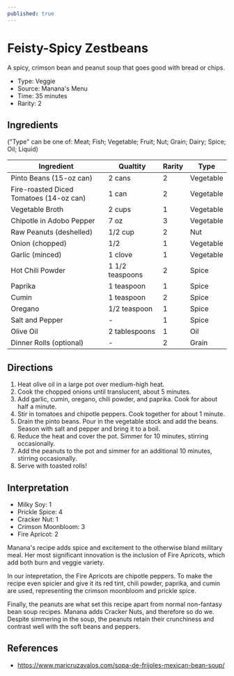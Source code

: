 ```yaml
---
published: true
---
```


# Feisty-Spicy Zestbeans

A spicy, crimson bean and peanut soup that goes good with bread or chips.

* Type: Veggie
* Source: Manana's Menu
* Time: 35 minutes
* Rarity: 2

## Ingredients

("Type" can be one of: Meat; Fish; Vegetable; Fruit; Nut; Grain; Dairy; Spice; Oil; Liquid)

| Ingredient           | Qualtity       | Rarity | Type      |
| -------------------- | -------------- | ------ | --------- |
| Pinto Beans (15-oz can) | 2 cans      | 2      | Vegetable |
| Fire-roasted Diced Tomatoes (14-oz can) | 1 can | 2 | Vegetable |
| Vegetable Broth      | 2 cups         | 1      | Vegetable |
| Chipotle in Adobo Pepper | 7 oz       | 3      | Vegetable |
| Raw Peanuts (deshelled) | 1/2 cup       | 2      | Nut       |
| Onion (chopped)      | 1/2              | 1      | Vegetable |
| Garlic (minced)      | 1 clove        | 1      | Vegetable |
| Hot Chili Powder     | 1 1/2 teaspoons | 2      | Spice     |
| Paprika              | 1 teaspoon     | 1      | Spice     |
| Cumin                | 1 teaspoon     | 2      | Spice     |
| Oregano              | 1/2 teaspoon   | 1      | Spice     |
| Salt and Pepper      | -              | 1      | Spice     |
| Olive Oil            | 2 tablespoons  | 1      | Oil       |
| Dinner Rolls (optional) | -           | 2      | Grain     |

## Directions

1. Heat olive oil in a large pot over medium-high heat.
2. Cook the chopped onions until translucent, about 5 minutes.
3. Add garlic, cumin, oregano, chili powder, and paprika. Cook for about half a minute.
4. Stir in tomatoes and chipotle peppers. Cook together for about 1 minute.
5. Drain the pinto beans. Pour in the vegetable stock and add the beans. Season with salt and pepper and bring it to a boil.
6. Reduce the heat and cover the pot. Simmer for 10 minutes, stirring occasionally.
7. Add the peanuts to the pot and simmer for an additional 10 minutes, stirring occasionally.
8. Serve with toasted rolls!

## Interpretation

* Milky Soy: 1
* Prickle Spice: 4
* Cracker Nut: 1
* Crimson Moonbloom: 3
* Fire Apricot: 2

Manana's recipe adds spice and excitement to the otherwise bland military meal. Her most significant innovation is the inclusion of Fire Apricots, which add both burn and veggie variety.

In our intepretation, the Fire Apricots are chipotle peppers. To make the recipe even spicier and give it its red tint, chili powder, paprika, and cumin are used, representing the crimson moonbloom and prickle spice.

Finally, the peanuts are what set this recipe apart from normal non-fantasy bean soup recipes. Manana adds Cracker Nuts, and therefore so do we. Despite simmering in the soup, the peanuts retain their crunchiness and contrast well with the soft beans and peppers.

## References

* https://www.maricruzavalos.com/sopa-de-frijoles-mexican-bean-soup/
